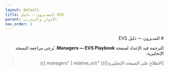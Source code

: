 ```yaml
---
layout: default
title: المديرون — دليل EVS
parent: الأدوار والتدريب
nav_order: 1
---
```


<div dir="rtl" lang="ar">
# المديرون — دليل EVS

الترجمة قيد الإعداد لصفحة **Managers — EVS Playbook**. يُرجى مراجعة النسخة الإنجليزية.

> [الاطلاع على الصفحة الإنجليزية]({{ "/managers" | relative_url }})
</div>
